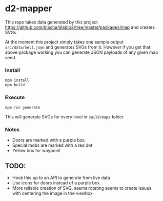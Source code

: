 # d2-mapper 

This repo takes data generated by this project https://github.com/blacha/diablo2/tree/master/packages/map and creates SVGs.

At the moment this project simply takes one sample output `src/data/hell.json` and generates SVGs from it.
However if you get that above package working you can generate JSON payloads of any given map seed.

### Install

```bash
npm install
npm build
```

### Execute
```bash
npm run generate
```
This will generate SVGs for every level in `build/maps` folder.

### Notes
- Doors are marked with a purple box.
- Special mobs are marked with a red dot
- Yellow box for waypoint


## TODO:
- Hook this up to an API to generate from live data
- Use icons for doors instead of a purple box.
- More reliable creation of SVG, seems rotating seems to create issues with centering the image in the viewbox
